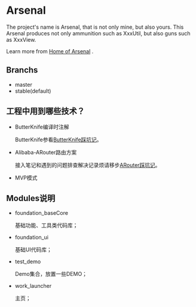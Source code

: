 # Arsenal
  The project's name is Arsenal, that is not only mine, but also yours. This Arsenal produces not only ammunition such as XxxUtil, but also guns such as XxxView.

  Learn more from [Home of Arsenal](https://coderwangjie.github.io/Arsenal/) .

## Branchs
- master
- stable(default) 

## 工程中用到哪些技术？
- ButterKnife编译时注解

    ButterKnife参看[ButterKnife踩坑记](./Notes/ButterKnife踩坑记.md)。
- Alibaba-ARouter路由方案

    接入笔记和遇到的问题排查解决记录烦请移步[ARouter踩坑记](./Notes/ARouter踩坑记.md)。
- MVP模式

## Modules说明
- foundation_baseCore

    基础功能、工具类代码库；

- foundation_ui

    基础UI代码库；

- test_demo
    
    Demo集合，放置一些DEMO；

- work_launcher
    
    主页；
